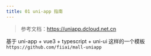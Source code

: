```yaml
---
title: 01 uni-app 指南
---
```


> 参考文档：https://uniapp.dcloud.net.cn

基于 uni-app + vue3 + typescript + uni-ui 这样的一个模板 `https://github.com/fiiai/mall-uniapp`